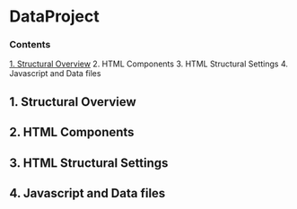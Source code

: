 # DataProject

### Contents
[1. Structural Overview](##-1.-structural-overview)
2. HTML Components
3. HTML Structural Settings
4. Javascript and Data files

## 1. Structural Overview


## 2. HTML Components


## 3. HTML Structural Settings


## 4. Javascript and Data files






